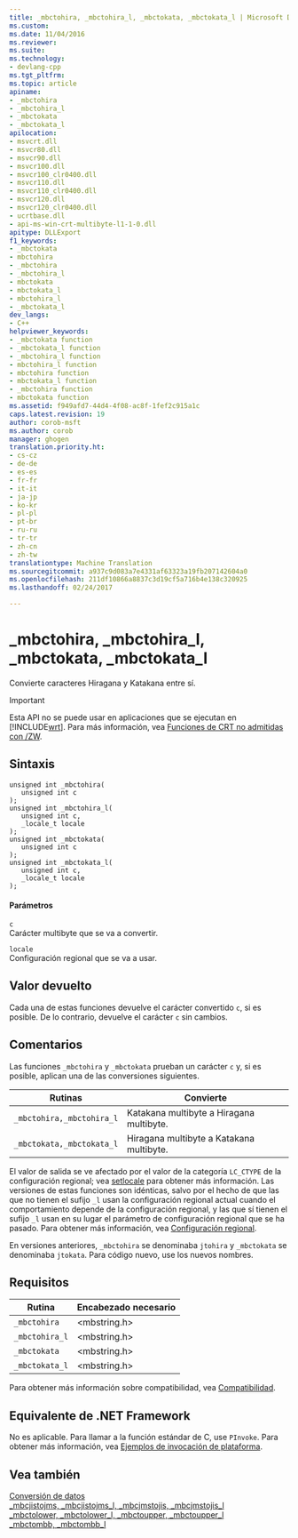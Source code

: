 ```yaml
---
title: _mbctohira, _mbctohira_l, _mbctokata, _mbctokata_l | Microsoft Docs
ms.custom: 
ms.date: 11/04/2016
ms.reviewer: 
ms.suite: 
ms.technology:
- devlang-cpp
ms.tgt_pltfrm: 
ms.topic: article
apiname:
- _mbctohira
- _mbctohira_l
- _mbctokata
- _mbctokata_l
apilocation:
- msvcrt.dll
- msvcr80.dll
- msvcr90.dll
- msvcr100.dll
- msvcr100_clr0400.dll
- msvcr110.dll
- msvcr110_clr0400.dll
- msvcr120.dll
- msvcr120_clr0400.dll
- ucrtbase.dll
- api-ms-win-crt-multibyte-l1-1-0.dll
apitype: DLLExport
f1_keywords:
- _mbctokata
- mbctohira
- _mbctohira
- _mbctohira_l
- mbctokata
- mbctokata_l
- mbctohira_l
- _mbctokata_l
dev_langs:
- C++
helpviewer_keywords:
- _mbctokata function
- _mbctokata_l function
- _mbctohira_l function
- mbctohira_l function
- mbctohira function
- mbctokata_l function
- _mbctohira function
- mbctokata function
ms.assetid: f949afd7-44d4-4f08-ac8f-1fef2c915a1c
caps.latest.revision: 19
author: corob-msft
ms.author: corob
manager: ghogen
translation.priority.ht:
- cs-cz
- de-de
- es-es
- fr-fr
- it-it
- ja-jp
- ko-kr
- pl-pl
- pt-br
- ru-ru
- tr-tr
- zh-cn
- zh-tw
translationtype: Machine Translation
ms.sourcegitcommit: a937c9d083a7e4331af63323a19fb207142604a0
ms.openlocfilehash: 211df10866a8837c3d19cf5a716b4e138c320925
ms.lasthandoff: 02/24/2017

---
```

# <a name="mbctohira-mbctohiral-mbctokata-mbctokatal"></a>_mbctohira, _mbctohira_l, _mbctokata, _mbctokata_l
Convierte caracteres Hiragana y Katakana entre sí.  
  
> [!IMPORTANT]
>  Esta API no se puede usar en aplicaciones que se ejecutan en [!INCLUDE[wrt](../../atl/reference/includes/wrt_md.md)]. Para más información, vea [Funciones de CRT no admitidas con /ZW](http://msdn.microsoft.com/library/windows/apps/jj606124.aspx).  
  
## <a name="syntax"></a>Sintaxis  
  
```  
unsigned int _mbctohira(  
   unsigned int c   
);  
unsigned int _mbctohira_l(  
   unsigned int c,  
   _locale_t locale  
);  
unsigned int _mbctokata(  
   unsigned int c   
);  
unsigned int _mbctokata_l(  
   unsigned int c,  
   _locale_t locale  
);  
```  
  
#### <a name="parameters"></a>Parámetros  
 `c`  
 Carácter multibyte que se va a convertir.  
  
 `locale`  
 Configuración regional que se va a usar.  
  
## <a name="return-value"></a>Valor devuelto  
 Cada una de estas funciones devuelve el carácter convertido `c`, si es posible. De lo contrario, devuelve el carácter `c` sin cambios.  
  
## <a name="remarks"></a>Comentarios  
 Las funciones `_mbctohira` y `_mbctokata` prueban un carácter `c` y, si es posible, aplican una de las conversiones siguientes.  
  
|Rutinas|Convierte|  
|--------------|--------------|  
|`_mbctohira,_mbctohira_l`|Katakana multibyte a Hiragana multibyte.|  
|`_mbctokata,_mbctokata_l`|Hiragana multibyte a Katakana multibyte.|  
  
 El valor de salida se ve afectado por el valor de la categoría `LC_CTYPE` de la configuración regional; vea [setlocale](../../c-runtime-library/reference/setlocale-wsetlocale.md) para obtener más información. Las versiones de estas funciones son idénticas, salvo por el hecho de que las que no tienen el sufijo `_l` usan la configuración regional actual cuando el comportamiento depende de la configuración regional, y las que sí tienen el sufijo `_l` usan en su lugar el parámetro de configuración regional que se ha pasado. Para obtener más información, vea [Configuración regional](../../c-runtime-library/locale.md).  
  
 En versiones anteriores, `_mbctohira` se denominaba `jtohira` y `_mbctokata` se denominaba `jtokata`. Para código nuevo, use los nuevos nombres.  
  
## <a name="requirements"></a>Requisitos  
  
|Rutina|Encabezado necesario|  
|-------------|---------------------|  
|`_mbctohira`|\<mbstring.h>|  
|`_mbctohira_l`|\<mbstring.h>|  
|`_mbctokata`|\<mbstring.h>|  
|`_mbctokata_l`|\<mbstring.h>|  
  
 Para obtener más información sobre compatibilidad, vea [Compatibilidad](../../c-runtime-library/compatibility.md).  
  
## <a name="net-framework-equivalent"></a>Equivalente de .NET Framework  
 No es aplicable. Para llamar a la función estándar de C, use `PInvoke`. Para obtener más información, vea [Ejemplos de invocación de plataforma](http://msdn.microsoft.com/Library/15926806-f0b7-487e-93a6-4e9367ec689f).  
  
## <a name="see-also"></a>Vea también  
 [Conversión de datos](../../c-runtime-library/data-conversion.md)   
 [_mbcjistojms, _mbcjistojms_l, _mbcjmstojis, _mbcjmstojis_l](../../c-runtime-library/reference/mbcjistojms-mbcjistojms-l-mbcjmstojis-mbcjmstojis-l.md)   
 [_mbctolower, _mbctolower_l, _mbctoupper, _mbctoupper_l](../../c-runtime-library/reference/mbctolower-mbctolower-l-mbctoupper-mbctoupper-l.md)   
 [_mbctombb, _mbctombb_l](../../c-runtime-library/reference/mbctombb-mbctombb-l.md)
